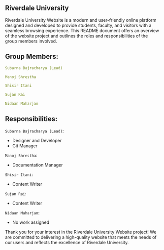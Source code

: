 ## Riverdale University

Riverdale University Website is a modern and user-friendly online platform designed and developed to provide students, faculty, and visitors with a seamless browsing experience. This README document offers an overview of the website project and outlines the roles and responsibilities of the group members involved.



## Group Members:

```yml
Subarna Bajracharya (Lead)

Manoj Shrestha 

Shisir Itani

Sujan Rai

Nidaan Maharjan
```


## Responsibilities:

`Subarna Bajracharya (Lead)`:
 - Designer and Developer
 - Git Manager


`Manoj Shrestha`:
 - Documentation Manager


`Shisir Itani`:
- Content Writer


`Sujan Rai`:
- Content Writer


`Nidaan Maharjan`:
- No work assigned

Thank you for your interest in the Riverdale University Website project! We are committed to delivering a high-quality website that meets the needs of our users and reflects the excellence of Riverdale University.
